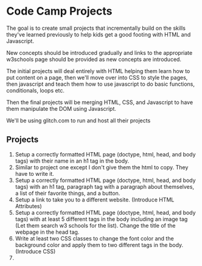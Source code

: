 # Code Camp Projects

The goal is to create small projects that incrementally build on the skills they've learned previously to help kids get a good footing with HTML and Javascript.

New concepts should be introduced gradually and links to the appropriate w3schools page should be provided as new concepts are introduced.

The initial projects will deal entirely with HTML helping them learn how to put content on a page, then we'll move over into CSS to style the pages, then javascript and teach them how to use javascript to do basic functions, conditionals, loops etc.

Then the final projects will be merging HTML, CSS, and Javascript to have them manipulate the DOM using Javascript.

We'll be using glitch.com to run and host all their projects

## Projects

1. Setup a correctly formatted HTML page (doctype, html, head, and body tags) with their name in an h1 tag in the body.
1. Similar to project one except I don't give them the html to copy. They have to write it.
1. Setup a correctly formatted HTML page (doctype, html, head, and body tags) with an h1 tag, paragraph tag with a paragraph about themselves, a list of their favorite things, and a button.
1. Setup a link to take you to a different website. (Introduce HTML Attributes)
1. Setup a correctly formatted HTML page (doctype, html, head, and body tags) with at least 5 different tags in the body including an image tag (Let them search w3 schools for the list). Change the title of the webpage in the head tag.
1. Write at least two CSS classes to change the font color and the background color and apply them to two different tags in the body. (Introduce CSS)
1. 
